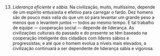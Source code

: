 ﻿13. *Liderança eficiente e sábia.* Na civilização, muito, muitíssimo, depende de um espírito entusiasta e efetivo para carregar o fardo. Dez homens são de pouco mais valia do que um só para levantar um grande peso a menos que o levantem juntos — todos ao mesmo tempo. E tal trabalho de equipe — cooperação social — depende de liderança. As civilizações culturais do passado e do presente se têm baseado na cooperação inteligente dos cidadãos com líderes sábios e progressistas; e até que o homem evolua a níveis mais elevados, a civilização continuará a ser dependente de liderança sábia e vigorosa.